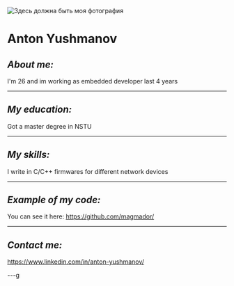 ![Здесь должна быть моя фотография](https://sun9-77.userapi.com/impg/D1IkoGdBbZ8DS6-o0ASmE_VEuC9N8n3Wur_RUg/crAlHyWev14.jpg?size=754x1080&quality=95&sign=23219400434309d69dd473ee5077c219&type=album "фото")

# Anton Yushmanov

## _About me:_

I'm 26 and im working as embedded developer last 4 years

---

## _My education:_

Got a master degree in NSTU

---

## _My skills:_

I write in C/C++ firmwares for different network devices

---

## _Example of my code:_

You can see it here:
https://github.com/magmador/

---

## _Contact me:_

https://www.linkedin.com/in/anton-yushmanov/

---g
